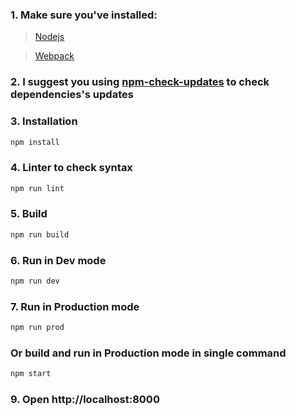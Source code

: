 ### 1. Make sure you've installed:
> [Nodejs](https://nodejs.org/en/)

> [Webpack](https://webpack.github.io/docs/installation.html)

### 2. I suggest you using [npm-check-updates](https://www.npmjs.com/package/npm-check-updates) to check dependencies's updates

### 3. Installation
```bash
npm install
```

### 4. Linter to check syntax
```bash
npm run lint
```

### 5. Build
```bash
npm run build
```

### 6. Run in Dev mode
```bash
npm run dev
```

### 7. Run in Production mode
```bash
npm run prod
```

### Or build and run in Production mode in single command
```bash
npm start
```

### 9. Open http://localhost:8000